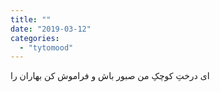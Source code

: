 ```yaml
---
title: ""
date: "2019-03-12"
categories: 
  - "tytomood"
---
```


ای درختِ کوچکِ من صبور باش و فراموش کن بهاران را
